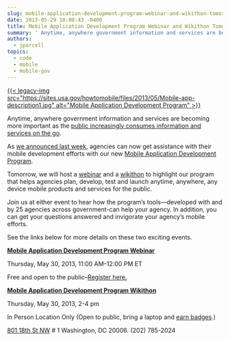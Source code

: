 ```yaml
---
slug: mobile-application-development-program-webinar-and-wikithon-tomorrow
date: 2013-05-29 10:00:43 -0400
title: Mobile Application Development Program Webinar and Wikithon Tomorrow!
summary: ' Anytime, anywhere government information and services are becoming more important as the public increasingly consumes information and services on the go. As we announced last week, agencies can now get assistance with their mobile development efforts with our new Mobile Application Development Program. Tomorrow, we will host'
authors:
  - jparcell
topics:
  - code
  - mobile
  - mobile-gov
---
```


[{{< legacy-img src="https://sites.usa.gov/howtomobile/files/2013/05/Mobile-app-description1.jpg" alt="Mobile Application Development Program" >}}](http://gsablogs.gsa.gov/dsic/get-it-done/mobile-application-development-program/)

Anytime, anywhere government information and services are becoming more important as the [public increasingly consumes information and services on the go](http://howtomobile.apps.gov/2013/05/21/smartphone-trends-2013/ "Trends on Tuesday: Smartphone Trends 2013").

As [we announced last week](http://howtomobile.apps.gov/2013/05/23/make-mobile-gov-with-the-mobile-application-development-program/ "Make Mobile Gov with the Mobile Application Development Program"), agencies can now get assistance with their mobile development efforts with our new [Mobile Application Development Program](http://gsablogs.gsa.gov/dsic/get-it-done/mobile-application-development-program/).

Tomorrow, we will host a [webinar](http://www.howto.gov/training/classes/mobile-application-development-program) and a [wikithon](http://mobilegovwiki.howto.gov/Wikithon) to highlight our program that helps agencies plan, develop, test and launch anytime, anywhere, any device mobile products and services for the public.

Join us at either event to hear how the program&#8217;s tools—developed with and by 25 agencies across government-can help your agency. In addition, you can get your questions answered and invigorate your agency&#8217;s mobile efforts.

See the links below for more details on these two exciting events.

[**Mobile Application Development Program Webinar**](http://www.howto.gov/training/classes/mobile-application-development-program)
  
Thursday, May 30, 2013, 11:00 AM–12:00 PM ET
  
Free and open to the public&#8211;[Register here.](http://www.howto.gov/training/classes/mobile-application-development-program)

[**Mobile Application Development Program Wikithon**](http://mobilegovwiki.howto.gov/Wikithon)
  
Thursday, May 30, 2013, 2-4 pm
  
In Person Location Only (Open to public, bring a laptop and [earn badges](http://mobilegovwiki.howto.gov/Wikithon#x-How%20It%20Works).)
  
[801 18th St NW](http://www.starbucks.com/store/16271/) # 1 Washington, DC 20006. (202) 785-2024